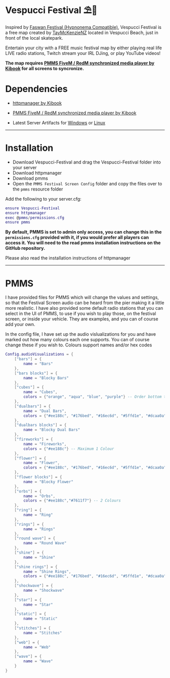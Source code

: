 # Vespucci Festival ⛱️🎵

Inspired by [Faswan Festival (Hypnonema Compatible)](https://forum.cfx.re/t/free-faswan-festival-hypnonema-compatible/4904994), Vespucci Festival is a free map created by [TayMcKenzieNZ](https://github.com/TayMcKenzieNZ) located in Vespucci Beach, just in front of the local skatepark. 

Entertain your city with a FREE music festival map by either playing real life LIVE radio stations, Twitch stream your IRL DJing, or play YouTube videos!

**The map requires [PMMS FiveM / RedM synchronized media player by Kibook](https://github.com/kibook/pmms) for all screens to syncronize.**




# Dependencies

- [httpmanager by Kibook](https://github.com/kibook/httpmanager)

- [PMMS FiveM / RedM synchronized media player by Kibook](https://github.com/kibook/pmms)

- Latest Server Artifacts for [Windows](https://runtime.fivem.net/artifacts/fivem/build_server_windows/master/) or [Linux](https://runtime.fivem.net/artifacts/fivem/build_proot_linux/master/)

------------------------------

# Installation

- Download Vespucci-Festival and drag the Vespucci-Festival folder into your server
- Download httpmanager
- Download pmms
- Open the `PMMS Festival Screen Config` folder and copy the files over to the `pmms` resource folder


Add the following to your server.cfg:

```lua
ensure Vespucci-Festival
ensure httpmanager
exec @pmms/permissions.cfg
ensure pmms
```
**By default, PMMS is set to admin only access, you can change this in the `permissions.cfg` provided with it, if you would prefer all players can access it. You will need to the read pmms installation instructions on the GitHub repository.**

Please also read the installation instructions of httpmanager

------------------------------

# PMMS

I have provided files for PMMS which will change the values and settings, so that the Festival Screen audio can be heard from the pier making it a little more realistic. I have also provided some default radio stations that you can select in the UI of PMMS, to use if you wish to play those, on the festival screen, or inside your vehicle. They are examples, and you can of course add your own.

In the config file, I have set up the audio vislualizations for you and have marked out how many colours each one supports. You can of course change these if you wish to. Colours support names and/or hex codes

```lua
Config.audioVisualizations = {
	["bars"] = {
		name = "Bars"
	},
	["bars blocks"] = {
		name = "Blocky Bars"
	},
	["cubes"] = {
		name = "Cubes",
		colors = {"orange", "aqua", "blue", "purple"} -- Order bottom to top. Maximum 4 Colours 
	},
	["dualbars"] = {
		name = "Dual Bars",
		colors = {"#ee188c", "#176bed", "#16ec6d", "#5ffd1e", "#dcaa0a"} -- 5 Colours, Left To Right
	},
	["dualbars blocks"] = {
		name = "Blocky Dual Bars"
	},
	["fireworks"] = {
		name = "Fireworks",
		colors = {"#ee188c"} -- Maximum 1 Colour 
	},
	["flower"] = {
		name = "Flower",
		colors = {"#ee188c", "#176bed", "#16ec6d", "#5ffd1e", "#dcaa0a"} -- 5 Colours, Left To Right
	},
	["flower blocks"] = {
		name = "Blocky Flower"
	},
	["orbs"] = {
		name = "Orbs",
		colors = {"#ee188c","#7611f7"} -- 2 Colours 
	},
	["ring"] = {
		name = "Ring"
	},
	["rings"] = {
		name = "Rings"
	},
	["round wave"] = {
		name = "Round Wave"
	},
	["shine"] = {
		name = "Shine"
	},
	["shine rings"] = {
		name = "Shine Rings",
		colors = {"#ee188c", "#176bed", "#16ec6d", "#5ffd1e", "#dcaa0a"}
	},
	["shockwave"] = {
		name = "Shockwave"
	},
	["star"] = {
		name = "Star"
	},
	["static"] = {
		name = "Static"
	},
	["stitches"] = {
		name = "Stitches"
	},
	["web"] = {
		name = "Web"
	},
	["wave"] = {
		name = "Wave"
	}
}
```


